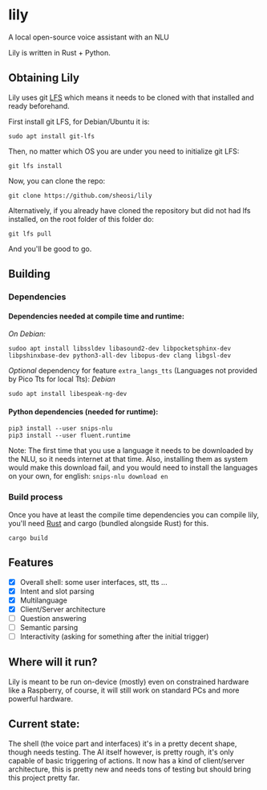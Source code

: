 # lily

A local open-source voice assistant with an NLU

Lily is written in Rust + Python.

## Obtaining Lily
Lily uses git [LFS](https://git-lfs.github.com/) which means it needs to be
cloned with that installed and ready beforehand.

First install git LFS, for Debian/Ubuntu it is:

```
sudo apt install git-lfs
```

Then, no matter which OS you are under you need to initialize git LFS:

```
git lfs install
```

Now, you can clone the repo:

```
git clone https://github.com/sheosi/lily
```

Alternatively, if you already have cloned the repository but did not had lfs 
installed, on the root folder of this folder do:

```
git lfs pull
```

And you'll be good to go.

## Building

### Dependencies

#### Dependencies needed at compile time and runtime:

*On Debian:*
```
sudoo apt install libssldev libasound2-dev libpocketsphinx-dev libpshinxbase-dev python3-all-dev libopus-dev clang libgsl-dev
```

*Optional* dependency for feature `extra_langs_tts` (Languages not provided by Pico Tts for local Tts):
*Debian*
```
sudo apt install libespeak-ng-dev
```

#### Python dependencies (needed for runtime):

```
pip3 install --user snips-nlu
pip3 install --user fluent.runtime
```

Note: The first time that you use a language it needs to be downloaded by the NLU, so it needs internet at that time. Also, installing them as system would make this download fail, and you would need to install the languages on your own, for english: `snips-nlu download en`

### Build process
Once you have at least the compile time dependencies you can compile lily, you'll
need [Rust](https://www.rust-lang.org/) and cargo (bundled alongside Rust) for this.

`cargo build`


## Features

- [x] Overall shell: some user interfaces, stt, tts ...
- [x] Intent and slot parsing
- [x] Multilanguage
- [x] Client/Server architecture
- [ ] Question answering
- [ ] Semantic parsing
- [ ] Interactivity (asking for something after the initial trigger)

## Where will it run?
Lily is meant to be run on-device (mostly) even on constrained hardware like a Raspberry, of course, it will still work on standard PCs and more powerful hardware.

## Current state:

The shell (the voice part and interfaces) it's in a pretty decent shape, though needs testing.
The AI itself however, is pretty rough, it's only capable of basic triggering of actions.
It now has a kind of client/server architecture, this is pretty new and needs tons of testing but should bring this project pretty far.